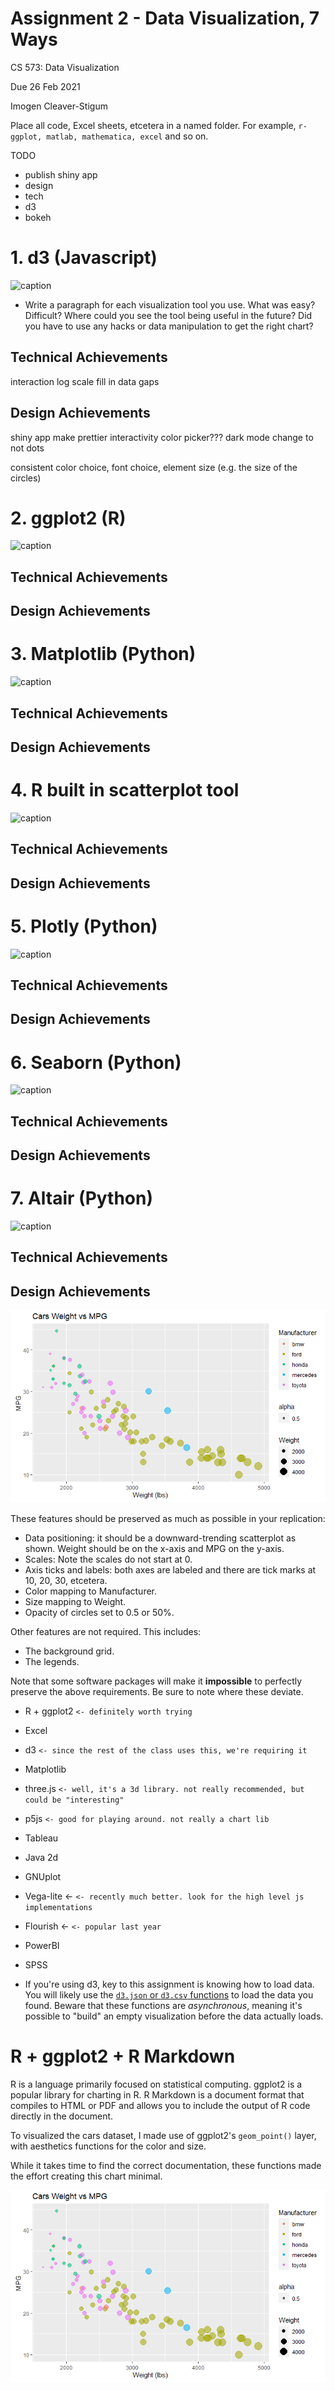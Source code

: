 Assignment 2 - Data Visualization, 7 Ways  
===
CS 573: Data Visualization

Due 26 Feb 2021

Imogen Cleaver-Stigum



Place all code, Excel sheets, etcetera in a named folder. For example, `r-ggplot, matlab, mathematica, excel` and so on.


TODO

- publish shiny app
- design
- tech 
- d3
- bokeh

# 1. d3 (Javascript)

![caption](img/<imgname>)

- Write a paragraph for each visualization tool you use. What was easy? Difficult? Where could you see the tool being useful in the future? Did you have to use any hacks or data manipulation to get the right chart?

## Technical Achievements 

interaction
log scale
fill in data gaps

## Design Achievements 
shiny app make prettier
interactivity
color picker???
dark mode
change to not dots


consistent color choice, font choice, element size (e.g. the size of the circles)

# 2. ggplot2 (R)
![caption](img/<imgname>)
## Technical Achievements 

## Design Achievements 


# 3. Matplotlib (Python)
![caption](img/<imgname>)
## Technical Achievements 

## Design Achievements 


# 4. R built in scatterplot tool
![caption](img/<imgname>)
## Technical Achievements 

## Design Achievements 


# 5. Plotly (Python)
![caption](img/<imgname>)
## Technical Achievements 

## Design Achievements 


# 6. Seaborn (Python)
![caption](img/<imgname>)
## Technical Achievements 

## Design Achievements 


# 7. Altair (Python)
![caption](img/<imgname>)
## Technical Achievements 

## Design Achievements 





![ggplot2](img/ggplot2.png)

These features should be preserved as much as possible in your replication:

- Data positioning: it should be a downward-trending scatterplot as shown.  Weight should be on the x-axis and MPG on the y-axis.
- Scales: Note the scales do not start at 0.
- Axis ticks and labels: both axes are labeled and there are tick marks at 10, 20, 30, etcetera.
- Color mapping to Manufacturer.
- Size mapping to Weight.
- Opacity of circles set to 0.5 or 50%.

Other features are not required. This includes:

- The background grid.
- The legends.

Note that some software packages will make it **impossible** to perfectly preserve the above requirements. 
Be sure to note where these deviate.

- R + ggplot2 `<- definitely worth trying`
- Excel
- d3 `<- since the rest of the class uses this, we're requiring it`
- Matplotlib
- three.js `<- well, it's a 3d library. not really recommended, but could be "interesting"`
- p5js `<- good for playing around. not really a chart lib`
- Tableau
- Java 2d
- GNUplot
- Vega-lite <- `<- recently much better. look for the high level js implementations`
- Flourish <- `<- popular last year`
- PowerBI
- SPSS

- If you're using d3, key to this assignment is knowing how to load data.
You will likely use the [`d3.json` or `d3.csv` functions](https://github.com/mbostock/d3/wiki/Requests) to load the data you found.
Beware that these functions are *asynchronous*, meaning it's possible to "build" an empty visualization before the data actually loads.

# R + ggplot2 + R Markdown

R is a language primarily focused on statistical computing.
ggplot2 is a popular library for charting in R.
R Markdown is a document format that compiles to HTML or PDF and allows you to include the output of R code directly in the document.

To visualized the cars dataset, I made use of ggplot2's `geom_point()` layer, with aesthetics functions for the color and size.

While it takes time to find the correct documentation, these functions made the effort creating this chart minimal.

![ggplot2](img/ggplot2.png)
